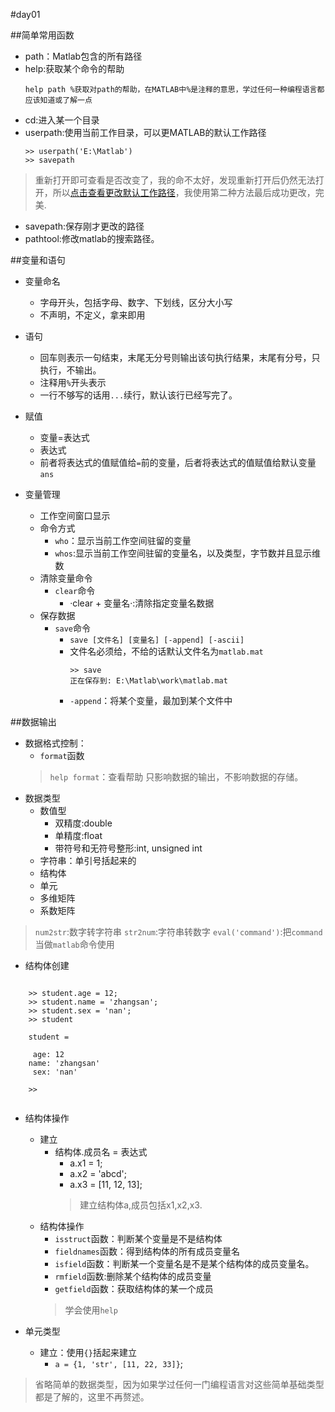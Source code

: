 #day01

##简单常用函数
*	path：Matlab包含的所有路径
*	help:获取某个命令的帮助
	```
	help path %获取对path的帮助，在MATLAB中%是注释的意思，学过任何一种编程语言都应该知道或了解一点
	```
*	cd:进入某一个目录
*	userpath:使用当前工作目录，可以更MATLAB的默认工作路径
	```
	>> userpath('E:\Matlab')
	>> savepath
	```
>重新打开即可查看是否改变了，我的命不太好，发现重新打开后仍然无法打开，所以[点击查看更改默认工作路径](https://blog.csdn.net/u012210613/article/details/52346842)，我使用第二种方法最后成功更改，完美.
*	savepath:保存刚才更改的路径
*	pathtool:修改matlab的搜索路径。

##变量和语句
*	变量命名
	*	字母开头，包括字母、数字、下划线，区分大小写
	*	不声明，不定义，拿来即用
*	语句
	*	回车则表示一句结束，末尾无分号则输出该句执行结果，末尾有分号，只执行，不输出。
	*	注释用`%`开头表示
	*	一行不够写的话用`...`续行，默认该行已经写完了。

*	赋值
	*	变量=表达式
	*	表达式
	*	前者将表达式的值赋值给`=`前的变量，后者将表达式的值赋值给默认变量`ans`

*	变量管理
	*	工作空间窗口显示
	*	命令方式
		*	`who`：显示当前工作空间驻留的变量
		*	`whos`:显示当前工作空间驻留的变量名，以及类型，字节数并且显示维数
	*	清除变量命令
		*	`clear`命令
			*	·clear + 变量名·:清除指定变量名数据
	*	保存数据
		*	`save`命令
			*	`save [文件名] [变量名] [-append] [-ascii]`
			*	文件名必须给，不给的话默认文件名为`matlab.mat`
				```
				>> save
				正在保存到: E:\Matlab\work\matlab.mat
				```
			*	`-append`：将某个变量，最加到某个文件中

##数据输出
*	数据格式控制：
	*	`format`函数
	>`help format`：查看帮助
	>只影响数据的输出，不影响数据的存储。
*	数据类型
	*	数值型
		*	双精度:double
		*	单精度:float
		*	带符号和无符号整形:int, unsigned int
	*	字符串：单引号括起来的
	*	结构体
	*	单元
	*	多维矩阵
	*	系数矩阵

>`num2str`:数字转字符串
>`str2num`:字符串转数字
>`eval('command')`:把`command`当做`matlab`命令使用

*	结构体创建

```

    >> student.age = 12;
    >> student.name = 'zhangsan';
    >> student.sex = 'nan';
    >> student
    
    student = 
    
     age: 12
    name: 'zhangsan'
     sex: 'nan'
    
    >> 


```

*	结构体操作
	*	建立
		*	结构体.成员名 = 表达式
			*	a.x1 = 1;
			*	a.x2 = 'abcd';
			*	a.x3 = [11, 12, 13];
			> 建立结构体a,成员包括x1,x2,x3.
	*	结构体操作
		*	`isstruct`函数：判断某个变量是不是结构体
		*	`fieldnames`函数：得到结构体的所有成员变量名
		*	`isfield`函数：判断某一个变量名是不是某个结构体的成员变量名。
		*	`rmfield`函数:删除某个结构体的成员变量
		*	`getfield`函数：获取结构体的某一个成员
		>学会使用`help`

*	单元类型
	*	建立：使用`{}`括起来建立
		*	`a = {1, 'str', [11, 22, 33]}`;

>省略简单的数据类型，因为如果学过任何一门编程语言对这些简单基础类型都是了解的，这里不再赘述。
